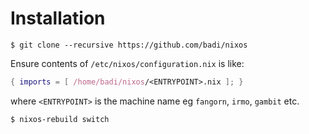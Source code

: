 # Installation

```
$ git clone --recursive https://github.com/badi/nixos
```

Ensure contents of `/etc/nixos/configuration.nix` is like:

```nix
{ imports = [ /home/badi/nixos/<ENTRYPOINT>.nix ]; }
```

where `<ENTRYPOINT>` is the machine name eg `fangorn`, `irmo`, `gambit` etc.

```
$ nixos-rebuild switch
```
